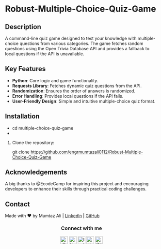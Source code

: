 # Robust-Multiple-Choice-Quiz-Game

## Description

A command-line quiz game designed to test your knowledge with multiple-choice questions from various categories. The game fetches random questions using the Open Trivia Database API and provides a fallback to local questions if the API is unavailable.

## Key Features

- **Python**: Core logic and game functionality.
- **Requests Library**: Fetches dynamic quiz questions from the API.
- **Randomization**: Ensures the order of answers is randomized.
- **Error Handling**: Provides local questions if the API fails.
- **User-Friendly Design**: Simple and intuitive multiple-choice quiz format.

## Installation

- cd multiple-choice-quiz-game
- 

1. Clone the repository:

   git clone https://github.com/engrmumtazali0112/Robust-Multiple-Choice-Quiz-Game

## Acknowledgements
A big thanks to @EcodeCamp for inspiring this project and encouraging developers to enhance their skills through practical coding challenges.


## Contact
Made with ❤️ by Mumtaz Ali | [LinkedIn](https://www.linkedin.com/in/mumtaz-ali) | [GitHub](https://github.com/engrmumtazali0112)
<div align="center">
<h3> Connect with me
</h3> 
<p align="center">
    <a href="mailto:engrmumtazali01@gmail.com" target="_blank"><img alt="Gmail" width="25px" src="https://github.com/TheDudeThatCode/TheDudeThatCode/blob/master/Assets/Gmail.svg"></a> 
    <a href="https://www.linkedin.com/in/mumtazali12/" target="_blank"><img alt="LinkedIn" width="25px" src="https://github.com/TheDudeThatCode/TheDudeThatCode/blob/master/Assets/Linkedin.svg"></a>
    <a href="https://www.instagram.com/its_maliyzi?igsh=MWR1Y2x1a2xpazBpOA==" target="_blank"><img alt="Instagram" width="25px" src="https://github.com/TheDudeThatCode/TheDudeThatCode/blob/master/Assets/Instagram.svg"></a>
    <a href="https://www.hackerrank.com/profile/engrmumtazali01" target="_blank"><img alt="HackerRank" width="25px" src="https://github.com/TheDudeThatCode/TheDudeThatCode/blob/master/Assets/HackerRank.svg"></a>
    <a href="https://github.com/engrmumtazali0112" target="_blank"><img src="https://cdn.svgporn.com/logos/github-icon.svg" alt="Github logo" width="25px"></a>
</p>  
